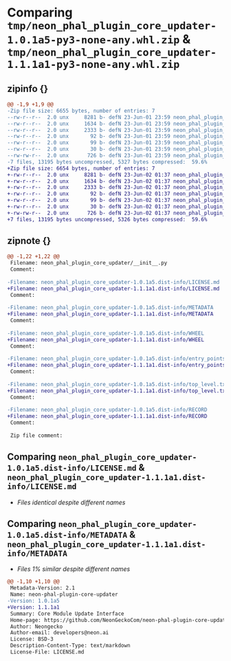 # Comparing `tmp/neon_phal_plugin_core_updater-1.0.1a5-py3-none-any.whl.zip` & `tmp/neon_phal_plugin_core_updater-1.1.1a1-py3-none-any.whl.zip`

## zipinfo {}

```diff
@@ -1,9 +1,9 @@
-Zip file size: 6655 bytes, number of entries: 7
--rw-r--r--  2.0 unx     8281 b- defN 23-Jun-01 23:59 neon_phal_plugin_core_updater/__init__.py
--rw-r--r--  2.0 unx     1634 b- defN 23-Jun-01 23:59 neon_phal_plugin_core_updater-1.0.1a5.dist-info/LICENSE.md
--rw-r--r--  2.0 unx     2333 b- defN 23-Jun-01 23:59 neon_phal_plugin_core_updater-1.0.1a5.dist-info/METADATA
--rw-r--r--  2.0 unx       92 b- defN 23-Jun-01 23:59 neon_phal_plugin_core_updater-1.0.1a5.dist-info/WHEEL
--rw-r--r--  2.0 unx       99 b- defN 23-Jun-01 23:59 neon_phal_plugin_core_updater-1.0.1a5.dist-info/entry_points.txt
--rw-r--r--  2.0 unx       30 b- defN 23-Jun-01 23:59 neon_phal_plugin_core_updater-1.0.1a5.dist-info/top_level.txt
--rw-rw-r--  2.0 unx      726 b- defN 23-Jun-01 23:59 neon_phal_plugin_core_updater-1.0.1a5.dist-info/RECORD
-7 files, 13195 bytes uncompressed, 5327 bytes compressed:  59.6%
+Zip file size: 6654 bytes, number of entries: 7
+-rw-r--r--  2.0 unx     8281 b- defN 23-Jun-02 01:37 neon_phal_plugin_core_updater/__init__.py
+-rw-r--r--  2.0 unx     1634 b- defN 23-Jun-02 01:37 neon_phal_plugin_core_updater-1.1.1a1.dist-info/LICENSE.md
+-rw-r--r--  2.0 unx     2333 b- defN 23-Jun-02 01:37 neon_phal_plugin_core_updater-1.1.1a1.dist-info/METADATA
+-rw-r--r--  2.0 unx       92 b- defN 23-Jun-02 01:37 neon_phal_plugin_core_updater-1.1.1a1.dist-info/WHEEL
+-rw-r--r--  2.0 unx       99 b- defN 23-Jun-02 01:37 neon_phal_plugin_core_updater-1.1.1a1.dist-info/entry_points.txt
+-rw-r--r--  2.0 unx       30 b- defN 23-Jun-02 01:37 neon_phal_plugin_core_updater-1.1.1a1.dist-info/top_level.txt
+-rw-rw-r--  2.0 unx      726 b- defN 23-Jun-02 01:37 neon_phal_plugin_core_updater-1.1.1a1.dist-info/RECORD
+7 files, 13195 bytes uncompressed, 5326 bytes compressed:  59.6%
```

## zipnote {}

```diff
@@ -1,22 +1,22 @@
 Filename: neon_phal_plugin_core_updater/__init__.py
 Comment: 
 
-Filename: neon_phal_plugin_core_updater-1.0.1a5.dist-info/LICENSE.md
+Filename: neon_phal_plugin_core_updater-1.1.1a1.dist-info/LICENSE.md
 Comment: 
 
-Filename: neon_phal_plugin_core_updater-1.0.1a5.dist-info/METADATA
+Filename: neon_phal_plugin_core_updater-1.1.1a1.dist-info/METADATA
 Comment: 
 
-Filename: neon_phal_plugin_core_updater-1.0.1a5.dist-info/WHEEL
+Filename: neon_phal_plugin_core_updater-1.1.1a1.dist-info/WHEEL
 Comment: 
 
-Filename: neon_phal_plugin_core_updater-1.0.1a5.dist-info/entry_points.txt
+Filename: neon_phal_plugin_core_updater-1.1.1a1.dist-info/entry_points.txt
 Comment: 
 
-Filename: neon_phal_plugin_core_updater-1.0.1a5.dist-info/top_level.txt
+Filename: neon_phal_plugin_core_updater-1.1.1a1.dist-info/top_level.txt
 Comment: 
 
-Filename: neon_phal_plugin_core_updater-1.0.1a5.dist-info/RECORD
+Filename: neon_phal_plugin_core_updater-1.1.1a1.dist-info/RECORD
 Comment: 
 
 Zip file comment:
```

## Comparing `neon_phal_plugin_core_updater-1.0.1a5.dist-info/LICENSE.md` & `neon_phal_plugin_core_updater-1.1.1a1.dist-info/LICENSE.md`

 * *Files identical despite different names*

## Comparing `neon_phal_plugin_core_updater-1.0.1a5.dist-info/METADATA` & `neon_phal_plugin_core_updater-1.1.1a1.dist-info/METADATA`

 * *Files 1% similar despite different names*

```diff
@@ -1,10 +1,10 @@
 Metadata-Version: 2.1
 Name: neon-phal-plugin-core-updater
-Version: 1.0.1a5
+Version: 1.1.1a1
 Summary: Core Module Update Interface
 Home-page: https://github.com/NeonGeckoCom/neon-phal-plugin-core-updater
 Author: Neongecko
 Author-email: developers@neon.ai
 License: BSD-3
 Description-Content-Type: text/markdown
 License-File: LICENSE.md
```

